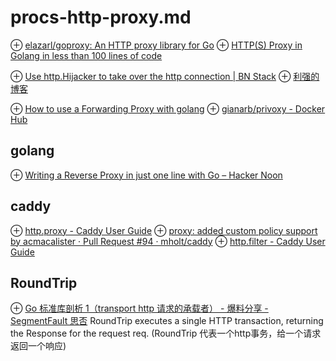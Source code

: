 # procs-http-proxy.md
⊕ [elazarl/goproxy: An HTTP proxy library for Go](https://github.com/elazarl/goproxy)
⊕ [HTTP(S) Proxy in Golang in less than 100 lines of code](https://medium.com/@mlowicki/http-s-proxy-in-golang-in-less-than-100-lines-of-code-6a51c2f2c38c)

⊕ [Use http.Hijacker to take over the http connection | BN Stack](https://juniway.github.io/2017/01/07/go-http-hijacker/)
⊕ [利强的博客](https://liqiang.io/post/hijack-in-go)

⊕ [How to use a Forwarding Proxy with golang](https://gianarb.it/blog/golang-forwarding-proxy)
    ⊕ [gianarb/privoxy - Docker Hub](https://hub.docker.com/r/gianarb/privoxy/)

## golang
⊕ [Writing a Reverse Proxy in just one line with Go – Hacker Noon](https://hackernoon.com/writing-a-reverse-proxy-in-just-one-line-with-go-c1edfa78c84b)

## caddy
⊕ [http.proxy - Caddy User Guide](https://caddyserver.com/docs/proxy)
⊕ [proxy: added custom policy support by acmacalister · Pull Request #94 · mholt/caddy](https://github.com/mholt/caddy/pull/94)
⊕ [http.filter - Caddy User Guide](https://caddyserver.com/docs/http.filter)

## RoundTrip
⊕ [Go 标准库剖析 1（transport http 请求的承载者） - 爆料分享 - SegmentFault 思否](https://segmentfault.com/a/1190000003735562)
    RoundTrip executes a single HTTP transaction, returning the Response for the request req. (RoundTrip 代表一个http事务，给一个请求返回一个响应) 

